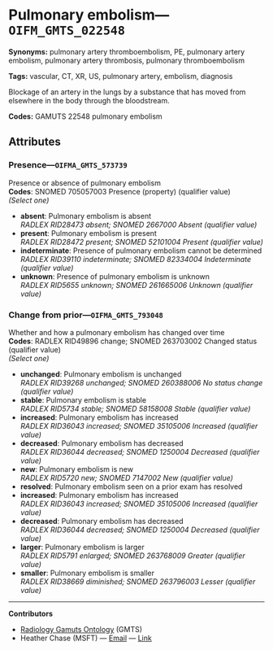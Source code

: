 # Pulmonary embolism—`OIFM_GMTS_022548`

**Synonyms:** pulmonary artery thromboembolism, PE, pulmonary artery embolism, pulmonary artery thrombosis, pulmonary thromboembolism

**Tags:** vascular, CT, XR, US, pulmonary artery, embolism, diagnosis

Blockage of an artery in the lungs by a substance that has moved from elsewhere in the body through the bloodstream.

**Codes:** GAMUTS 22548 pulmonary embolism

## Attributes

### Presence—`OIFMA_GMTS_573739`

Presence or absence of pulmonary embolism  
**Codes**: SNOMED 705057003 Presence (property) (qualifier value)  
*(Select one)*

- **absent**: Pulmonary embolism is absent  
_RADLEX RID28473 absent; SNOMED 2667000 Absent (qualifier value)_
- **present**: Pulmonary embolism is present  
_RADLEX RID28472 present; SNOMED 52101004 Present (qualifier value)_
- **indeterminate**: Presence of pulmonary embolism cannot be determined  
_RADLEX RID39110 indeterminate; SNOMED 82334004 Indeterminate (qualifier value)_
- **unknown**: Presence of pulmonary embolism is unknown  
_RADLEX RID5655 unknown; SNOMED 261665006 Unknown (qualifier value)_

### Change from prior—`OIFMA_GMTS_793048`

Whether and how a pulmonary embolism has changed over time  
**Codes**: RADLEX RID49896 change; SNOMED 263703002 Changed status (qualifier value)  
*(Select one)*

- **unchanged**: Pulmonary embolism is unchanged  
_RADLEX RID39268 unchanged; SNOMED 260388006 No status change (qualifier value)_
- **stable**: Pulmonary embolism is stable  
_RADLEX RID5734 stable; SNOMED 58158008 Stable (qualifier value)_
- **increased**: Pulmonary embolism has increased  
_RADLEX RID36043 increased; SNOMED 35105006 Increased (qualifier value)_
- **decreased**: Pulmonary embolism has decreased  
_RADLEX RID36044 decreased; SNOMED 1250004 Decreased (qualifier value)_
- **new**: Pulmonary embolism is new  
_RADLEX RID5720 new; SNOMED 7147002 New (qualifier value)_
- **resolved**: Pulmonary embolism seen on a prior exam has resolved  
- **increased**: Pulmonary embolism has increased  
_RADLEX RID36043 increased; SNOMED 35105006 Increased (qualifier value)_
- **decreased**: Pulmonary embolism has decreased  
_RADLEX RID36044 decreased; SNOMED 1250004 Decreased (qualifier value)_
- **larger**: Pulmonary embolism is larger  
_RADLEX RID5791 enlarged; SNOMED 263768009 Greater (qualifier value)_
- **smaller**: Pulmonary embolism is smaller  
_RADLEX RID38669 diminished; SNOMED 263796003 Lesser (qualifier value)_

---

**Contributors**

- [Radiology Gamuts Ontology](https://gamuts.net/) (GMTS)
- Heather Chase (MSFT) — [Email](mailto:heatherchase@microsoft.com) — [Link](https://www.linkedin.com/in/heatherwalkerchase/)